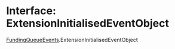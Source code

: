# Interface: ExtensionInitialisedEventObject

[FundingQueueEvents](../modules/FundingQueueEvents.md).ExtensionInitialisedEventObject
